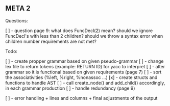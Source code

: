 ## META 2

Questions:

[ ] - question page 9: what does FuncDecl(2) mean? should we ignore FuncDecl's with less than 2 children? should we throw a syntax error when children number requirements are not met?

Todo:

[ ] - create propper grammar based on given pseudo-grammar
[ ] - change lex file to return tokens (example: RETURN ID) for yacc to interpret
[ ] - alter grammar so it is functional based on given requirements (page 7)
[ ] - sort the associativities (%left, %right, %nonassoc ...)
[x] - create structs and functions to handle AST
[ ] - call create_node() and add_child() accordingly, in each grammar production
[ ] - handle redundancy (page 9)

[ ] - error handling + lines and columns + final adjustments of the output
